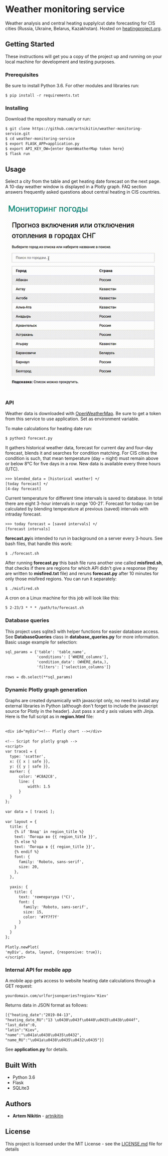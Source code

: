 # Weather monitoring service

Weather analysis and central heating supply/cut date forecasting for CIS cities (Russia, Ukraine, Belarus, Kazakhstan). Hosted on [heatingproject.org](https://heatingproject.org).

## Getting Started

These instructions will get you a copy of the project up and running on your local machine for development and testing purposes.

### Prerequisites

Be sure to install Python 3.6. For other modules and libraries run:

```
$ pip install -r requirements.txt
```

### Installing

Download the repository manually or run:

```
$ git clone https://github.com/artnikitin/weather-monitoring-service.git
$ cd weather-monitoring-service
$ export FLASK_APP=application.py
$ export API_KEY_OW={enter OpenWeatherMap token here}
$ flask run
```

## Usage

Select a city from the table and get heating date forecast on the next page. A 10-day weather window is displayed in a Plotly graph. FAQ section answers frequently asked questions about central heating in CIS countries.

![Alt text](static/usage.gif?raw=true)

### API

Weather data is downloaded with [OpenWeatherMap](https://openweathermap.org). Be sure to get a token from this service to use application. Set as environment variable.

To make calculations for heating date run:

```
$ python3 forecast.py
```

It gathers historical weather data, forecast for current day and four-day forecast, blends it and searches for condition matching. For CIS cities the condition is such, that mean temperature (day + night) must remain above or below 8°С for five days in a row. New data is available every three hours (UTC).

```
>>> blended_data = [historical weather] +/ 
[today forecast] +/ 
[4-day forecast]
```
Current temperature for different time intervals is saved to database. In total there are eight 3-hour intervals in range '00-21'. Forecast for today can be calculated by blending temperature at previous (saved) intervals with intraday forecast.

```
>>> today forecast = [saved intervals] +/
[forecast intervals]
```
**forecast.py**is intended to run in background on a server every 3-hours. See bash files, that handle this work:
```
$ ./forecast.sh
```
After running **forecast.py** this bash file runs another one called **misfired.sh**, that checks if there are regions for which API didn't give a response (they are written to **misfired.txt** file) and reruns **forecast.py** after 10 minutes for only those misfired regions. You can run it separately:
```
$ ./misfired.sh
```
A cron on a Linux machine for this job will look like this:
```
5 2-23/3 * * * /path/to/forecast.sh
```
### Database queries
This project uses sqlite3 with helper functions for easier database access. See **DatabaseQueries** class in **database_queries.py** for more information.
Basic usage example for selection:
```
sql_params = {'table': 'table_name',
              'conditions': ['WHERE_columns'],
              'condition_data': (WHERE_data,),
              'filters': ['selection_columns']}
              
rows = db.select(**sql_params)
```
### Dynamic Plotly graph generation
Graphs are created dynamically with javascript only, no need to install any external libraries in Python (although don't forget to include the javascript source for Plotly in the header). Just pass x and y axis values with Jinja. Here is the full script as in **region.html** file:
```

<div id="myDiv"><!-- Plotly chart --></div>

<!-- Script for plotly graph -->
<script>
var trace1 = {
  type: 'scatter',
  x: {{ x | safe }},
  y: {{ y | safe }},
  marker: {
      color: '#C8A2C8',
      line: {
          width: 1.5
      }
  }
};

var data = [ trace1 ];

var layout = {
  title: {
    {% if 'Влад' in region_title %}
    text: 'Погода во {{ region_title }}',
    {% else %}
    text: 'Погода в {{ region_title }}',
    {% endif %}
    font: {
      family: 'Roboto, sans-serif',
      size: 20,
    },
  },

  yaxis: {
    title: {
      text: 'температура (°С)',
      font: {
        family: 'Roboto, sans-serif',
        size: 15,
        color: '#7f7f7f'
      }
    }
  }
};

Plotly.newPlot(
'myDiv', data, layout, {responsive: true});
</script>
```
### Internal API for mobile app
A mobile app gets access to website heating date calculations through a GET request:
```
yourdomain.com/urlforjsonqueries?region='Kiev'

```
Returns data in JSON format as follows:
```
[{"heating_date":"2019-04-13",
"heating_date_RU":"13 \u0430\u043f\u0440\u0435\u043b\u044f",
"last_date":0,
"latin":"Kiev",
"name":"\u041a\u0438\u0435\u0432",
"name_RU":"\u041a\u0438\u0435\u0432\u0435"}]
```
See **application.py** for details.

## Built With

* Python 3.6
* Flask
* SQLite3

## Authors

* **Artem Nikitin** - [artnikitin](https://github.com/artnikitin)

## License

This project is licensed under the MIT License - see the [LICENSE.md](/LICENSE.md) file for details
